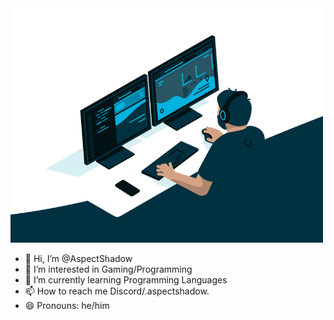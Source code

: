 <html><img width="500px" src="images/coder.gif"></html>



- 👋 Hi, I’m @AspectShadow
- 👀 I’m interested in Gaming/Programming
- 🌱 I’m currently learning Programming Languages
- 📫 How to reach me Discord/.aspectshadow.
- 😄 Pronouns: he/him


<!---
AspectShadow/AspectShadow is a ✨ special ✨ repository because its `README.md` (this file) appears on your GitHub profile.
You can click the Preview link to take a look at your changes.
--->
